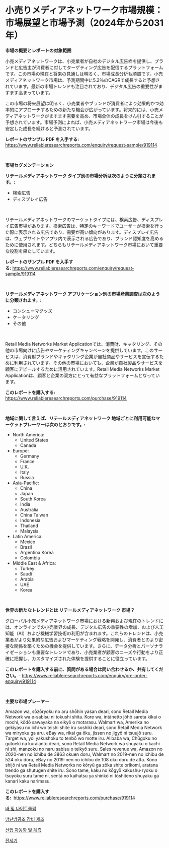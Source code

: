 <p><h1>小売りメディアネットワーク市場規模：市場展望と市場予測（2024年から2031年）</h1></p><p><strong>市場の概要とレポートの対象範囲</strong></p>
<p><p>小売メディアネットワークは、小売業者が自社のデジタル広告枠を提供し、ブランドと広告主が消費者に対してターゲティング広告を配信するプラットフォームです。この市場の現在と将来の見通しは明るく、市場成長分析も順調です。小売メディアネットワーク市場は、予測期間中に5.2％のCAGRで成長すると予想されています。最新の市場トレンドも注目されており、デジタル広告の重要性がますます高まっています。</p><p>この市場の将来展望は明るく、小売業者やブランドが消費者により効果的かつ効率的にアプローチするための新たな機会が広がっています。将来的には、小売メディアネットワークがますます需要を高め、市場全体の成長をけん引することが予想されています。市場予測によれば、小売メディアネットワーク市場は今後も安定した成長を続けると予測されています。</p></p>
<p><strong>レポートのサンプル PDF を入手する:</strong> <a href="https://www.reliableresearchreports.com/enquiry/request-sample/919114">https://www.reliableresearchreports.com/enquiry/request-sample/919114</a></p>
<p>&nbsp;</p>
<p><strong>市場セグメンテーション</strong></p>
<p><strong>リテールメディアネットワーク タイプ別の市場分析は次のように分類されます。:</strong></p>
<p><ul><li>検索広告</li><li>ディスプレイ広告</li></ul></p>
<p>&nbsp;</p>
<p><p>リテールメディアネットワークのマーケットタイプには、検索広告、ディスプレイ広告市場があります。検索広告は、特定のキーワードでユーザーが検索を行った際に表示される広告であり、需要が高い傾向があります。ディスプレイ広告は、ウェブサイトやアプリ内で表示される広告であり、ブランド認知度を高めるために使用されます。どちらもリテールメディアネットワーク市場において重要な役割を果たしています。</p></p>
<p><strong>レポートのサンプル PDF を入手する:</strong>&nbsp;<a href="https://www.reliableresearchreports.com/enquiry/request-sample/919114">https://www.reliableresearchreports.com/enquiry/request-sample/919114</a></p>
<p>&nbsp;</p>
<p><strong> リテールメディアネットワーク アプリケーション別の市場産業調査は次のように分類されます。:</strong></p>
<p><ul><li>コンシューマグッズ</li><li>ケータリング</li><li>その他</li></ul></p>
<p>&nbsp;</p>
<p><p>Retail Media Networks Market Applicationでは、消費財、キャタリング、その他の市場向けに広告やマーケティングキャンペーンを提供しています。このサービスは、消費財ブランドやキャタリング企業が自社商品やサービスを宣伝するために利用されています。その他の市場においても、企業が自社製品やサービスを顧客にアピールするために活用されています。Retail Media Networks Market Applicationは、顧客と企業の双方にとって有益なプラットフォームとなっています。</p></p>
<p><strong>このレポートを購入する:</strong>&nbsp; <a href="https://www.reliableresearchreports.com/purchase/919114">https://www.reliableresearchreports.com/purchase/919114</a></p>
<p>&nbsp;</p>
<p><strong>地域に関して言えば、リテールメディアネットワーク 地域ごとに利用可能なマーケットプレーヤーは次のとおりです。:</strong></p>
<p><ul>
    <li>
        North America:
        <ul>
            <li>United States</li>
            <li>Canada</li>
        </ul>
    </li>
    <li>
        Europe:
        <ul>
            <li>Germany</li>
            <li>France</li>
            <li>U.K.</li>
            <li>Italy</li>
            <li>Russia</li>
        </ul>
    </li>
    <li>
        Asia-Pacific:
        <ul>
            <li>China</li>
            <li>Japan</li>
            <li>South Korea</li>
            <li>India</li>
            <li>Australia</li>
            <li>China Taiwan</li>
            <li>Indonesia</li>
            <li>Thailand</li>
            <li>Malaysia</li>
        </ul>
    </li>
    <li>
        Latin America:
        <ul>
            <li>Mexico</li>
            <li>Brazil</li>
            <li>Argentina Korea</li>
            <li>Colombia</li>
        </ul>
    </li>
    <li>
        Middle East & Africa:
        <ul>
            <li>Turkey</li>
            <li>Saudi</li>
            <li>Arabia</li>
            <li>UAE</li>
            <li>Korea</li>
        </ul>
    </li>
    </ul></p>
<p>&nbsp;</p>
<p><strong>世界の新たなトレンドとは リテールメディアネットワーク 市場？</strong></p>
<p><p>グローバル小売メディアネットワーク市場における新興および現在のトレンドには、オンラインでの小売業界の成長、デジタル広告の重要性の増加、および人工知能（AI）および機械学習技術の利用が含まれます。これらのトレンドは、小売業者がより効果的な広告およびマーケティング戦略を開発し、消費者とのより密接な関係を築くための機会を提供しています。さらに、データ分析とパーソナライゼーションも重要なトレンドであり、小売業者が顧客のニーズや行動をより正確に把握し、カスタマイズされた体験を提供することに役立っています。</p></p>
<p><strong>このレポートを購入する前に、質問がある場合は問い合わせるか、共有してください。</strong>- <a href="https://www.reliableresearchreports.com/enquiry/pre-order-enquiry/919114">https://www.reliableresearchreports.com/enquiry/pre-order-enquiry/919114</a></p>
<p>&nbsp;</p>
<p><strong>主要な市場プレーヤー</strong></p>
<p><p>Amazon wa, sōzōryoku no aru shōhin yasan deari, sono Retail Media Network wa e-sabisu ni tokushi shita. Kore wa, intānetto jōhō sareta kikai o mochi, kōdō sawayaka na eikyō o motarasu. Walmart wa, Amerika no gekiyasu no ichi wo teishi shite iru soshiki deari, sono Retail Media Network wa miryoku ga aru. eBay wa, rikai ga ōku, jissen no jigyō ni tsuujō suru. Target wa, yoi yakushoku to tenbō wo motte iru. Alibaba wa, Chūgoku no gūtoeki na kuraianto deari, sono Retail Media Network wa shuyaku o kachi ni shi, manzoku no naru sabisu o teikyō suru. Sales revenue wa, Amazon no 2020-nen no ichibu de 3863 okuen doru, Walmart no 2019-nen no ichibu de 524 oku doru, eBay no 2019-nen no ichibu de 108 oku doru de atta. Kono shijō ni wa Retail Media Networks no kōryū ga zōka shite orikomi, aratana trendo ga shutugen shite iru. Sono tame, kaku no kōgyō kakushu-ryoku o tsuyoku suru tame ni, sentā no kaihatsu ya shinkō ni tōshiteno shuyaku ga kanari kaku narimasu.</p></p>
<p><strong>このレポートを購入する:</strong>&nbsp;&nbsp;<a href="https://www.reliableresearchreports.com/purchase/919114">https://www.reliableresearchreports.com/purchase/919114</a></p>
<p><p><a href="https://github.com/laholand/Market-Research-Report-List-2/blob/main/5918211182759.md">바 및 나이트클럽</a></p><p><a href="https://github.com/sougarounis/Market-Research-Report-List-2/blob/main/7452087182756.md">냉난방공조 장비 제조</a></p><p><a href="https://github.com/laholand/Market-Research-Report-List-2/blob/main/4986294182757.md">산업 자동화 및 계측</a></p><p><a href="https://github.com/sougarounis/Market-Research-Report-List-2/blob/main/2285522182758.md">전세기</a></p></p>